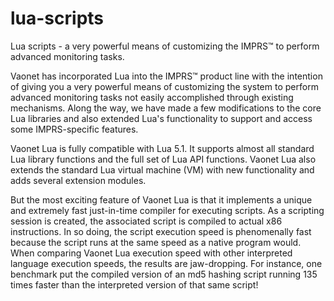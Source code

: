# lua-scripts
Lua scripts - a very powerful means of customizing the IMPRS™ to perform advanced monitoring tasks.

Vaonet has incorporated Lua into the IMPRS™ product line with the intention of giving you a very powerful means of customizing the system to perform advanced monitoring tasks not easily accomplished through existing mechanisms. Along the way, we have made a few modifications to the core Lua libraries and also extended Lua's functionality to support and access some IMPRS-specific features.

Vaonet Lua is fully compatible with Lua 5.1. It supports almost all standard Lua library functions and the full set of Lua API functions. Vaonet Lua also extends the standard Lua virtual machine (VM) with new functionality and adds several extension modules. 

But the most exciting feature of Vaonet Lua is that it implements a unique and extremely fast just-in-time compiler for executing scripts. As a scripting session is created, the associated script is compiled to actual x86 instructions. In so doing, the script execution speed is phenomenally fast because the script runs at the same speed as a native program would. When comparing Vaonet Lua execution speed with other interpreted language execution speeds, the results are jaw-dropping. For instance, one benchmark put the compiled version of an md5 hashing script running 135 times faster than the interpreted version of that same script!
